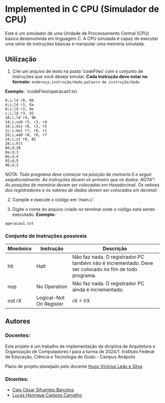 # Implemented in C CPU (Simulador de CPU)

Este é um simulador de uma Unidade de Processamento Central (CPU) básica desenvolvida em linguagem C. A CPU simulada é capaz de executar uma série de instruções básicas e manipular uma memória simulada.

## Utilização

1. Crie um arquivo de texto na pasta 'codeFiles' com o conjunto de instruções que você deseja simular.
**Cada instrução deve estar no formato:**
```endereço;instrução/dado;palavra de instrução/dado```

**Exemplo:**
.\codeFiles\operacao1.txt
```
0;i;ld r0, 86
4;i;ld r1, 8a
8;i;ld r2, 8e
c;i;ld r3, 92
10;i;ld r4, 96
14;i;sub r5, r3, r4
18;i;div r6, r2, r5
1c;i;mul r7, r6, r1
20;i;add r8, r0, r7
24;i;st r8, 82
28;i;hlt
86;d;20
8a;d;3
8e;d;4
92;d;5
96;d;3
```

_NOTA: Todo programa deve começar na posição de memoria 0 e seguir sequêncialmente. As instruções devem vir primeiro que os dados._
_NOTA²: As posições de memória devem ser colocadas em Hexadecimal. Os valores dos registradores e os valores de dados devem ser colocados em decimal._

2. Compile e execute o código em 'main.c'.

3. Digite o nome do arquivo criado no terminal onde o código está sendo executado.
**Exemplo:**
```
operacao1.txt
```

### Conjunto de Instruções possiveis

| Mneônico | Instrução | Descrição                                      |
|---------------|---------|------------------------------------------------|
| hlt       | Halt | Não faz nada. O registrador PC também não é incrementado. Deve ser colocado no fim de todo programa.                  |
| nop       | No Operation | Não faz nada. O registrador PC ainda é incrementado.                 |
| not rX       | Logical-Not On Register | rX = !rX                 |

## Autores

### Docentes:
Este projeto é um trabalho de implementação da diciplina de Arquitetura e Organização de Computadores I para a turma de 2024/1.
Instituto Federal de Educação, Ciência e Tecnologia de Goiás - Campus Anápolis

Plano de projeto planejado pelo docente [Hugo Vinícius Leão e Silva](https://www.escavador.com/sobre/5606654/hugo-vinicius-leao-e-silva).

### Dicentes:
- [Caio César Sifuentes Barcelos](https://github.com/CaioSifuentes)
- [Lucas Henrique Campos Carvalho](https://github.com/LucasPastel2004)


